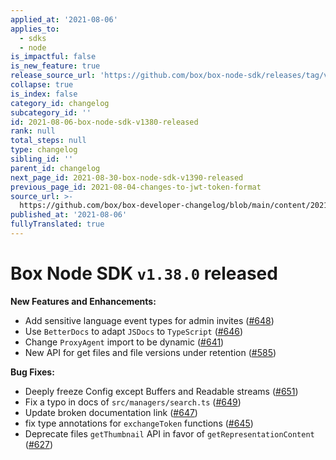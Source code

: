 ```yaml
---
applied_at: '2021-08-06'
applies_to:
  - sdks
  - node
is_impactful: false
is_new_feature: true
release_source_url: 'https://github.com/box/box-node-sdk/releases/tag/v1.38.0'
collapse: true
is_index: false
category_id: changelog
subcategory_id: ''
id: 2021-08-06-box-node-sdk-v1380-released
rank: null
total_steps: null
type: changelog
sibling_id: ''
parent_id: changelog
next_page_id: 2021-08-30-box-node-sdk-v1390-released
previous_page_id: 2021-08-04-changes-to-jwt-token-format
source_url: >-
  https://github.com/box/box-developer-changelog/blob/main/content/2021/08-06-box-node-sdk-v1380-released.md
published_at: '2021-08-06'
fullyTranslated: true
---
```

# Box Node SDK `v1.38.0` released

**New Features and Enhancements:**

* Add sensitive language event types for admin invites ([#648][1])
* Use `BetterDocs` to adapt `JSDocs` to `TypeScript` ([#646][2])
* Change `ProxyAgent` import to be dynamic ([#641][3])
* New API for get files and file versions under retention ([#585][4])

**Bug Fixes:**

* Deeply freeze Config except Buffers and Readable streams ([#651][5])
* Fix a typo in docs of `src/managers/search.ts` ([#649][6])
* Update broken documentation link ([#647][7])
* fix type annotations for `exchangeToken` functions ([#645][8])
* Deprecate files `getThumbnail` API in favor of 
  `getRepresentationContent` ([#627][9])

[1]: https://github.com/box/box-node-sdk/pull/648

[2]: https://github.com/box/box-node-sdk/pull/646

[3]: https://github.com/box/box-node-sdk/pull/641

[4]: https://github.com/box/box-node-sdk/pull/585

[5]: https://github.com/box/box-node-sdk/pull/651

[6]: https://github.com/box/box-node-sdk/pull/649

[7]: https://github.com/box/box-node-sdk/pull/647

[8]: https://github.com/box/box-node-sdk/pull/645

[9]: https://github.com/box/box-node-sdk/pull/627
